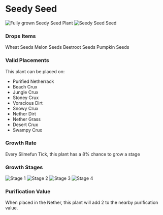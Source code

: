 # Seedy Seed

![Fully grown Seedy Seed Plant](https://mc-heads.net/head/3f338ebad1e7888a903ce5ab3a9822807c08d13ee63ab4591a702f70ceb98d47) ![Seedy Seed Seed](https://mc-heads.net/head/81170da7341f323f8e4a3d0f8ca379f9af31511f346699f4bf0d09db95f63c6f)

### Drops Items

Wheat Seeds
Melon Seeds
Beetroot Seeds
Pumpkin Seeds


### Valid Placements

This plant can be placed on:

- Purified Netherrack
- Beach Crux
- Jungle Crux
- Stoney Crux
- Voracious Dirt
- Snowy Crux
- Nether Dirt
- Nether Grass
- Desert Crux
- Swampy Crux


### Growth Rate

Every Slimefun Tick, this plant has a 8% chance to grow a stage

### Growth Stages

![Stage 1](https://mc-heads.net/head/3de68c31890daf37bd7fcb91fe84cd55d151298b2a624291fd3b606135913780) ![Stage 2](https://mc-heads.net/head/4cfa7c6146fb68405e707dbd316b4d3dfb67f82d3c6fb81cec3ff5fbe96e905e) ![Stage 3](https://mc-heads.net/head/2abfd7bafd90c554e874f8f8e54d20da3c358191bfda20ca091879c74975eb79) ![Stage 4](https://mc-heads.net/head/7bd5f0f66ea609d937684de6a845d04b902978f98191534fd1f3ba9f1b71b3d8)

### Purification Value

When placed in the Nether, this plant will add 2 to the nearby purification value.